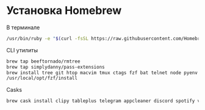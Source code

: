 # Установка Homebrew

В терминале
```bash
/usr/bin/ruby -e "$(curl -fsSL https://raw.githubusercontent.com/Homebrew/install/master/install)"
```

CLI утилиты
```bash
brew tap beeftornado/rmtree
brew tap simplydanny/pass-extensions
brew install tree git htop macvim tmux ctags fzf bat telnet node pyenv httpie pass pass-update mosh pinentry-mac
/usr/local/opt/fzf/install
```

Casks
```bash
brew cask install clipy tableplus telegram appcleaner discord spotify visual-studio-code notion tunnelblick adur1990/tap/passformacos
```
